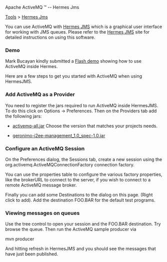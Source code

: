 Apache ActiveMQ ™ -- Hermes Jms 

[Tools](../tools.md) > [Hermes Jms](ToolsTools/Tools/hermes-Community/FAQ/jms.md)


You can use ActiveMQ with [Hermes JMS](http://hermesjms.sourceforge.net/) which is a graphical user interface for working with JMS queues. Please refer to the [Hermes JMS](http://hermesjms.sourceforge.net/) site for detailed instructions on using this software.

### Demo

Mark Bucayan kindly submitted a [Flash demo](http://activemq.codehaus.org/HermesAndActiveMQ.html) showing how to use ActiveMQ inside Hermes.

Here are a few steps to get you started with ActiveMQ when using HermesJMS.

### Add ActiveMQ as a Provider

You need to register the jars required to run ActiveMQ inside HermesJMS. To do this click on Options -> Preferences. Then on the Providers tab add the following jars:

*   [activemq-all.jar](http://repo1.maven.org/maven2/org/apache/activemq/) Choose the version that matches your projects needs.

*   [geronimo-j2ee-management\_1.0\_spec-1.0.jar](http://repo2.maven.org/maven2/org/apache/geronimo/specs/geronimo-j2ee-management_1.0_spec/1.0/geronimo-j2ee-management_1.0_spec-1.0.jar)

### Configure an ActiveMQ Session

On the Preferences dialog, the Sessions tab, create a new session using the org.activemq.ActiveMQConnectionFactory connection factory.

You can use the properties table to configure the various factory properties, like the brokerURL to connect to the server, if you wish to connect to a remote ActiveMQ message broker.

Finally you can add some Destinations to the dialog on this page. (Right click to add). Add the destination FOO.BAR for the default test programs.

### Viewing messages on queues

Use the tree control to open your session and the FOO.BAR destination. Try browse the queue. Then run the ActiveMQ sample producer via

mvn producer

And hitting refresh in HermesJMS and you should see the messages that have just been published.

